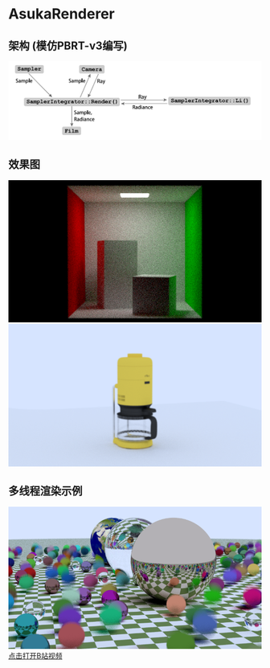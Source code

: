 # AsukaRenderer

## 架构 (模仿PBRT-v3编写)
![](md_images/arch.png)

## 效果图
![](md_images/result_002.png)
![](md_images/result_003.png)

## 多线程渲染示例

![[](https://www.bilibili.com/video/BV1aC4y197TG/)](md_images/result_001.png)  
[点击打开B站视频](https://www.bilibili.com/video/BV1aC4y197TG/)